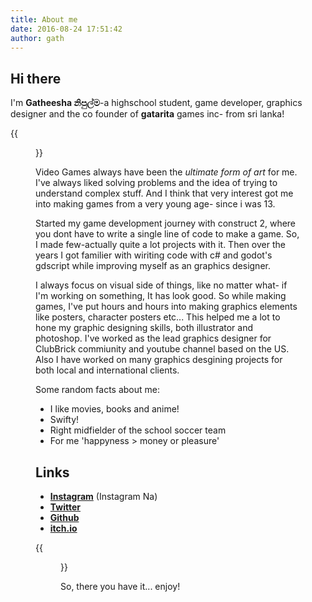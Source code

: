 ```yaml
---
title: About me
date: 2016-08-24 17:51:42
author: gath
---
```


## Hi there 


I'm **Gatheesha නිපුල්ම**-a highschool student, game developer, graphics designer and the co founder of **gatarita** games inc- from sri lanka! 

{{<figure src="/img/naruto_hello.webp" position="center" alt="naruto hi gif">}}

Video Games always have been the _ultimate form of art_ for me. I've always liked solving problems and the idea of trying to understand complex stuff. And I think that very interest got me into making games from a very young age- since i was 13.

Started my game development journey with construct 2, where you dont have to write a single line of code to make a game. So, I made few-actually quite a lot projects with it. Then over the years I got familier with wiriting code with c# and godot's gdscript while improving myself as an graphics designer.

I always focus on visual side of things, like no matter what- if I'm working on something, It has look good. So while making games, I've put hours and hours into making graphics elements like posters, character posters etc... This helped me a lot to hone my graphic designing skills, both illustrator and photoshop. I've worked as the lead graphics designer for ClubBrick commiunity and youtube channel based on the US. Also I have worked on many graphics desgining projects for both local and international clients.

Some random facts about me:
- I like movies, books and anime!
- Swifty!
- Right midfielder of the school soccer team
- For me 'happyness > money or pleasure'

## Links
- [**Instagram**](https://www.instagram.com/gatheesha22/) (Instagram Na)
- [**Twitter**](https://twitter.com/Gatheesha)
- [**Github**](https://github.com/gatheesha)
- [**itch.io**](https://gatheesha.itch.io/) 

{{<figure src="/img/Gath.jpg" alt="pic of me" caption="a random pic of me (handsome af ik)">}}

So, there you have it... enjoy!
